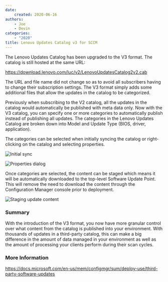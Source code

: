 ```yaml
---
date:
    created: 2020-06-16
authors:
    - Joe
    - Devin
categories:
    - "2020"
title: Lenovo Updates Catalog v3 for SCCM
---
```


The Lenovo Updates Catalog has been upgraded to the V3 format.  The catalog is still hosted at the same URL:

<https://download.lenovo.com/luc/v2/LenovoUpdatesCatalog2v2.cab>

The URL and file name did not change so as to avoid all subscribers having to change their subscription settings.  The V3 format simply adds some additional files that allow the updates in the catalog to be categorized.
<!-- more -->
Previously when subscribing to the V2 catalog, all the updates in the catalog would automatically be published with meta data only.  Now with the V3 catalog, you can specify one or more categories to automatically publish instead of publishing all updates.  The categories in the Lenovo Updates Catalog are broken down into Model and Update Type (BIOS, driver, application).

The categories can be selected when initially syncing the catalog or right-clicking on the catalog and selecting properties.

![Initial sync](https://cdrt.github.io/mk_blog/img/2020/selectedCategories.png)

![Properties dialog](https://cdrt.github.io/mk_blog/img/2020/properties.png)

Once categories are selected, the content can be staged which means it will be automatically downloaded to the top-level Software Update Point. This will remove the need to download the content through the Configuration Manager console prior to deployment.

![Staging update content](https://cdrt.github.io/mk_blog/img/2020/prestage.png)

### Summary

With the introduction of the V3 format, you now have more granular control over what content from the catalog is published into your environment. With thousands of updates in a third-party catalog, this can make a big difference in the amount of data managed in your environment as well as the amount of processing your clients perform during their scan cycles.

### More Information

<https://docs.microsoft.com/en-us/mem/configmgr/sum/deploy-use/third-party-software-updates>
